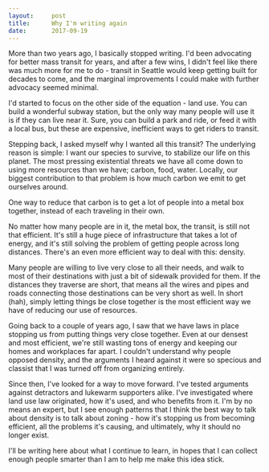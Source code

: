 ```yaml
---
layout:     post
title:      Why I'm writing again
date:       2017-09-19
---
```


More than two years ago, I basically stopped writing. I'd been advocating for better mass transit for years, and after a few wins, I didn't feel like there was much more for me to do - transit in Seattle would keep getting built for decades to come, and the marginal improvements I could make with further advocacy seemed minimal.

I'd started to focus on the other side of the equation - land use. You can build a wonderful subway station, but the only way many people will use it is if they can live near it. Sure, you can build a park and ride, or feed it with a local bus, but these are expensive, inefficient ways to get riders to transit.

Stepping back, I asked myself why I wanted all this transit? The underlying reason is simple: I want our species to survive, to stabilize our life on this planet. The most pressing existential threats we have all come down to using more resources than we have; carbon, food, water. Locally, our biggest contribution to that problem is how much carbon we emit to get ourselves around.

One way to reduce that carbon is to get a lot of people into a metal box together, instead of each traveling in their own.

No matter how many people are in it, the metal box, the transit, is still not that efficient. It's still a huge piece of infrastructure that takes a lot of energy, and it's still solving the problem of getting people across long distances. There's an even more efficient way to deal with this: density.

Many people are willing to live very close to all their needs, and walk to most of their destinations with just a bit of sidewalk provided for them. If the distances they traverse are short, that means all the wires and pipes and roads connecting those destinations can be very short as well. In short (hah), simply letting things be close together is the most efficient way we have of reducing our use of resources.

Going back to a couple of years ago, I saw that we have laws in place stopping us from putting things very close together. Even at our densest and most efficient, we're still wasting tons of energy and keeping our homes and workplaces far apart. I couldn't understand why people opposed density, and the arguments I heard against it were so specious and classist that I was turned off from organizing entirely.

Since then, I've looked for a way to move forward. I've tested arguments against detractors and lukewarm supporters alike. I've investigated where land use law originated, how it's used, and who benefits from it. I'm by no means an expert, but I see enough patterns that I think the best way to talk about density is to talk about zoning - how it's stopping us from becoming efficient, all the problems it's causing, and ultimately, why it should no longer exist.

I'll be writing here about what I continue to learn, in hopes that I can collect enough people smarter than I am to help me make this idea stick.
